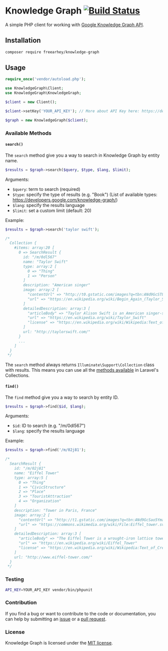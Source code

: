 Knowledge Graph [![Build Status](https://travis-ci.org/freearhey/knowledge-graph.svg?branch=master)](https://travis-ci.org/freearhey/knowledge-graph)
===============

A simple PHP client for working with [Google Knowledge Graph API](https://developers.google.com/knowledge-graph/).

## Installation

```sh
composer require freearhey/knowledge-graph
```

## Usage

```php
require_once('vendor/autoload.php');

use KnowledgeGraph\Client;
use KnowledgeGraph\KnowledgeGraph;

$client = new Client();

$client->setKey('YOUR_API_KEY'); // More about API Key here: https://developers.google.com/knowledge-graph/how-tos/authorizing

$graph = new KnowledgeGraph($client);
```

### Available Methods

#### `search()`

The `search` method give you a way to search in Knowledge Graph by entity name.

```php
$results = $graph->search($query, $type, $lang, $limit);
```

Arguments:

- `$query`: term to search (required)
- `$type`: specify the type of results (e.g. "Book") (List of available types: https://developers.google.com/knowledge-graph/)
- `$lang`: specify the results language
- `$limit`: set a custom limit (default: 20)

Example:

```php
$results = $graph->search('taylor swift');

/*
  Collection {
    #items: array:20 [
      0 => SearchResult {
        id: "/m/0dl567"
        name: "Taylor Swift"
        type: array:2 [
          0 => "Thing"
          1 => "Person"
        ]
        description: "American singer"
        image: array:2 [
          "contentUrl" => "http://t0.gstatic.com/images?q=tbn:ANd9GcST848UJ0u31E6aoQfb2nnKZFyad7rwNF0ZLOCACGpu4jnboEzV"
          "url" => "https://en.wikipedia.org/wiki/Begin_Again_(Taylor_Swift_song)"
        ]
        detailedDescription: array:3 [
          "articleBody" => "Taylor Alison Swift is an American singer-songwriter. As one of the world's leading contemporary recording artists, she is known for narrative songs about her p ▶"
          "url" => "https://en.wikipedia.org/wiki/Taylor_Swift"
          "license" => "https://en.wikipedia.org/wiki/Wikipedia:Text_of_Creative_Commons_Attribution-ShareAlike_3.0_Unported_License"
        ]
        url: "http://taylorswift.com/"
      }
      ...
    ]
  }
 */
```

The `search` method always returns `Illuminate\Support\Collection` class with results. This means you can use all the [methods available](https://laravel.com/docs/5.6/collections#available-methods) in Laravel's Collections.

#### `find()`

The `find` method give you a way to search by entity ID.

```php
$results = $graph->find($id, $lang);
```

Arguments:

- `$id`: ID to search (e.g. "/m/0dl567")
- `$lang`: specify the results language

Example:

```php
$results = $graph->find('/m/02j81');

/*
  SearchResult { 
    id: "/m/02j81"
    name: "Eiffel Tower"
    type: array:5 [
      0 => "Thing"
      1 => "CivicStructure"
      2 => "Place"
      3 => "TouristAttraction"
      4 => "Organization"
    ]
    description: "Tower in Paris, France"
    image: array:2 [
      "contentUrl" => "http://t1.gstatic.com/images?q=tbn:ANd9GcSao5YmaJqJVcSi60m9ypkaIC6bjKVJdoocuGBzgyTIu4MaMJ-t"
      "url" => "https://commons.wikimedia.org/wiki/File:Eiffel_tower.svg"
    ]
    detailedDescription: array:3 [
      "articleBody" => "The Eiffel Tower is a wrought-iron lattice tower on the Champ de Mars in Paris, France. It is named after the engineer Gustave Eiffel, whose company designed an ▶"
      "url" => "https://en.wikipedia.org/wiki/Eiffel_Tower"
      "license" => "https://en.wikipedia.org/wiki/Wikipedia:Text_of_Creative_Commons_Attribution-ShareAlike_3.0_Unported_License"
    ]
    url: "http://www.eiffel-tower.com/"
  }
 */
```

### Testing

```sh
API_KEY=YOUR_API_KEY vendor/bin/phpunit
```

### Contribution

If you find a bug or want to contribute to the code or documentation, you can help by submitting an [issue](https://github.com/freearhey/knowledge-graph/issues) or a [pull request](https://github.com/freearhey/knowledge-graph/pulls).

### License
Knowledge Graph is licensed under the [MIT license](http://opensource.org/licenses/MIT).